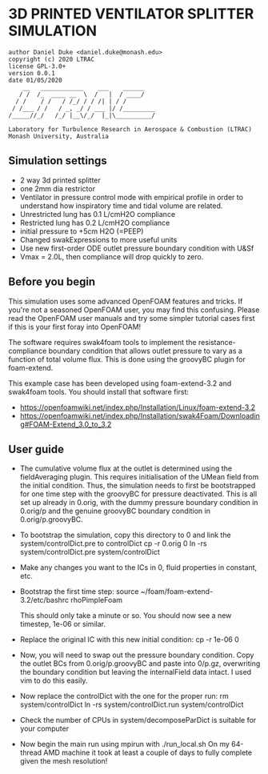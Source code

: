 # 3D PRINTED VENTILATOR SPLITTER SIMULATION

    author Daniel Duke <daniel.duke@monash.edu>
    copyright (c) 2020 LTRAC
    license GPL-3.0+
    version 0.0.1
    date 01/05/2020
        __   ____________    ___    ______
       / /  /_  ____ __  \  /   |  / ____/
      / /    / /   / /_/ / / /| | / /
     / /___ / /   / _, _/ / ___ |/ /_________
    /_____//_/   /_/ |__\/_/  |_|\__________/

    Laboratory for Turbulence Research in Aerospace & Combustion (LTRAC)
    Monash University, Australia

## Simulation settings

- 2 way 3d printed splitter
- one 2mm dia restrictor 
- Ventilator in pressure control mode with empirical profile
  in order to understand how inspiratory time and tidal volume are related.
- Unrestricted lung has 0.1 L/cmH2O compliance
- Restricted lung has 0.2 L/cmH2O compliance
- initial pressure to +5cm H2O (=PEEP)
- Changed swakExpressions to more useful units
- Use new first-order ODE outlet pressure boundary condition with U&Sf
- Vmax = 2.0L, then compliance will drop quickly to zero.

## Before you begin

This simulation uses some advanced OpenFOAM features and tricks. If you're not a seasoned OpenFOAM user,
you may find this confusing. Please read the OpenFOAM user manuals and try some simpler tutorial cases first
if this is your first foray into OpenFOAM!

The software requires swak4foam tools to implement the resistance-compliance boundary condition
that allows outlet pressure to vary as a function of total volume flux. This is done using the groovyBC
plugin for foam-extend.

This example case has been developed using foam-extend-3.2 and swak4foam tools.
You should install that software first:
- https://openfoamwiki.net/index.php/Installation/Linux/foam-extend-3.2
- https://openfoamwiki.net/index.php/Installation/swak4Foam/Downloading#FOAM-Extend_3.0_to_3.2

## User guide

- The cumulative volume flux at the outlet is determined using the fieldAveraging plugin.
This requires initialisation of the UMean field from the initial condition. Thus, the simulation needs to first
be bootstrapped for one time step with the groovyBC for pressure deactivated. This is all set up already in 0.orig,
with the dummy pressure boundary condition in 0.orig/p and the genuine groovyBC boundary condition in 0.orig/p.groovyBC.

- To bootstrap the simulation, copy this directory to 0 and link the system/controlDict.pre to controlDict
	cp -r 0.orig 0
        ln -rs system/controlDict.pre system/controlDict

- Make any changes you want to the ICs in 0, fluid properties in constant, etc.

- Bootstrap the first time step:
        source ~/foam/foam-extend-3.2/etc/bashrc
        rhoPimpleFoam

  This should only take a minute or so. You should now see a new timestep, 1e-06 or similar.

- Replace the original IC with this new initial condition:
        cp -r 1e-06 0

- Now, you will need to swap out the pressure boundary condition. Copy the outlet BCs from 0.orig/p.groovyBC and paste into 0/p.gz,
  overwriting the boundary condition but leaving the internalField data intact. I used vim to do this easily.

- Now replace the controlDict with the one for the proper run:
        rm system/controlDict
        ln -rs system/controlDict.run system/controlDict

- Check the number of CPUs in system/decomposeParDict is suitable for your computer

- Now begin the main run using mpirun with ./run_local.sh
  On my 64-thread AMD machine it took at least a couple of days to fully complete given the mesh resolution!
